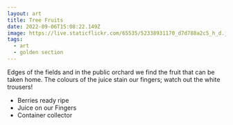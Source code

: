 ```yaml
---
layout: art
title: Tree Fruits
date: 2022-09-06T15:08:22.149Z
image: https://live.staticflickr.com/65535/52338931170_d7d788a2c5_h_d.jpg
tags:
  - art
  - golden section
---
```

Edges of the fields and in the public orchard we find the fruit that can be taken home. The colours of the juice stain our fingers; watch out the white trousers!

* Berries ready ripe
* Juice on our Fingers
* Container collector